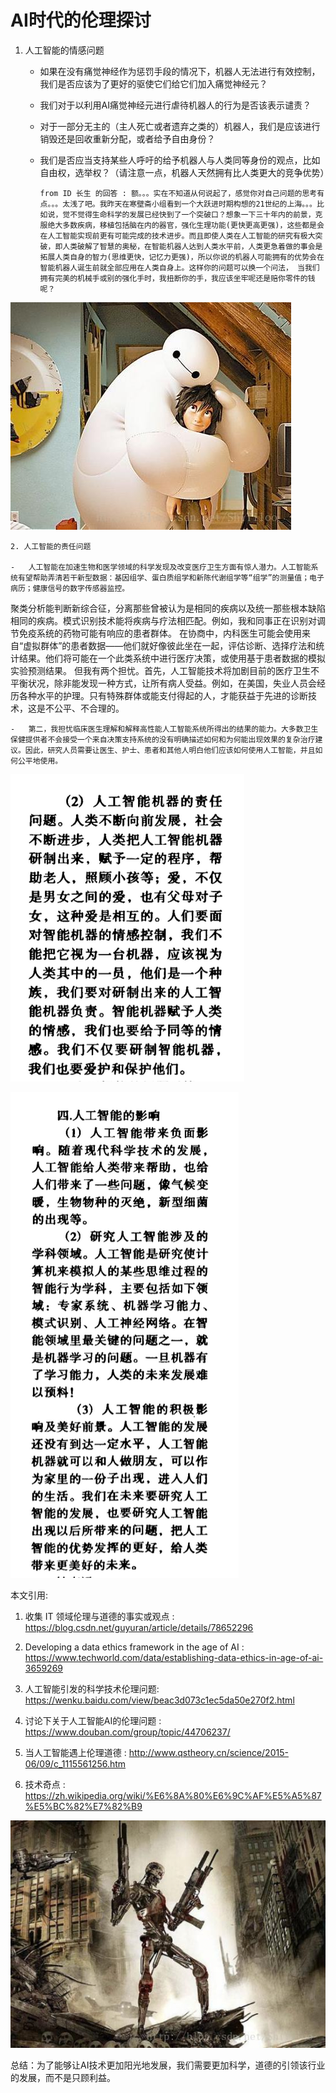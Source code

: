 AI时代的伦理探讨
==

1. 人工智能的情感问题    

    - 如果在没有痛觉神经作为惩罚手段的情况下，机器人无法进行有效控制，我们是否应该为了更好的驱使它们给它们加入痛觉神经元？   

    -   我们对于以利用AI痛觉神经元进行虐待机器人的行为是否该表示谴责？    

    -   对于一部分无主的（主人死亡或者遗弃之类的）机器人，我们是应该进行销毁还是回收重新分配，或者给予自由身份？    
    
    -   我们是否应当支持某些人呼吁的给予机器人与人类同等身份的观点，比如自由权，选举权？（请注意一点，机器人天然拥有比人类更大的竞争优势）    

            from ID 长生 的回答 : 额。。。实在不知道从何说起了，感觉你对自己问题的思考有点。。。太浅了吧。我昨天在寒壁斋小组看到一个大跃进时期构想的21世纪的上海。。。比如说，觉不觉得生命科学的发展已经快到了一个突破口？想象一下三十年内的前景，克服绝大多数疾病，移植包括脑在内的器官，强化生理功能(更快更高更强)，这些都是会在人工智能实现前更有可能完成的技术进步。而且即使人类在人工智能的研究有极大突破，即人类破解了智慧的奥秘，在智能机器人达到人类水平前，人类更急着做的事会是拓展人类自身的智力(思维更快，记忆力更强)，所以你说的机器人可能拥有的优势会在智能机器人诞生前就全部应用在人类自身上。这样你的问题可以换一个问法， 当我们拥有完美的机械手或别的强化手时，我扭断你的手，我应该坐牢呢还是赔你零件的钱呢？   

![](https://github.com/MuaJacky/swi-homework/raw/master/lab09/dabai.jpg)

    2. 人工智能的责任问题   

    -   人工智能在加速生物和医学领域的科学发现及改变医疗卫生方面有惊人潜力。人工智能系统有望帮助弄清若干新型数据：基因组学、蛋白质组学和新陈代谢组学等“组学”的测量值；电子病历；健康信号的数字传感器监控。
聚类分析能判断新综合征，分离那些曾被认为是相同的疾病以及统一那些根本缺陷相同的疾病。模式识别技术能将疾病与疗法相匹配。例如，我和同事正在识别对调节免疫系统的药物可能有响应的患者群体。
在协商中，内科医生可能会使用来自“虚拟群体”的患者数据——他们就好像彼此坐在一起，评估诊断、选择疗法和统计结果。他们将可能在一个此类系统中进行医疗决策，或使用基于患者数据的模拟实验预测结果。
但我有两个担忧。首先，人工智能技术将加剧目前的医疗卫生不平衡状况，除非能发现一种方式，让所有病人受益。例如，在美国，失业人员会经历各种水平的护理。只有特殊群体或能支付得起的人，才能获益于先进的诊断技术，这是不公平、不合理的。   

    -   第二，我担忧临床医生理解和解释高性能人工智能系统所得出的结果的能力。大多数卫生保健提供者不会接受一个来自决策支持系统的没有明确描述如何和为何能出现效果的复杂治疗建议。因此，研究人员需要让医生、护士、患者和其他人明白他们应该如何使用人工智能，并且如何公平地使用。  


![AI_responsibility](https://github.com/MuaJacky/swi-homework/raw/master/lab09/AI_respon.jpg )

![](https://github.com/MuaJacky/swi-homework/raw/master/lab09/AI_aspect.jpg)

本文引用:

1.  收集 IT 领域伦理与道德的事实或观点  :
    https://blog.csdn.net/guyuran/article/details/78652296

2.  Developing a data ethics framework in the age of AI : https://www.techworld.com/data/establishing-data-ethics-in-age-of-ai-3659269

3.  人工智能引发的科学技术伦理问题:
    https://wenku.baidu.com/view/beac3d073c1ec5da50e270f2.html

4.  讨论下关于人工智能AI的伦理问题 :
https://www.douban.com/group/topic/44706237/

5.  当人工智能遇上伦理道德 :
http://www.qstheory.cn/science/2015-06/09/c_1115561256.htm

6.  技术奇点    :            https://zh.wikipedia.org/wiki/%E6%8A%80%E6%9C%AF%E5%A5%87%E5%BC%82%E7%82%B9

![](https://github.com/MuaJacky/swi-homework/raw/master/lab09/kongbu.jpg)

总结：为了能够让AI技术更加阳光地发展，我们需要更加科学，道德的引领该行业的发展，而不是只顾利益。
